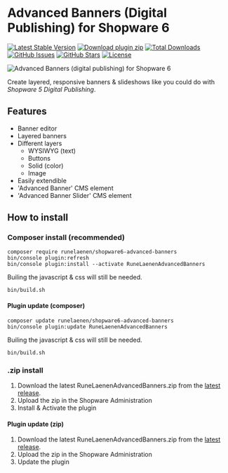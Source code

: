 # Advanced Banners (Digital Publishing) for Shopware 6

[![Latest Stable Version](https://img.shields.io/github/v/release/runelaenen/shopware6-advanced-banners?color=lightblue&label=stable&logo=github)](//packagist.org/packages/runelaenen/shopware6-advanced-banners)
[![Download plugin zip](https://img.shields.io/github/v/release/runelaenen/shopware6-advanced-banners.svg?label=.zip%20download&logo=github)](https://github.com/runelaenen/shopware6-advanced-banners/releases/latest)
[![Total Downloads](https://img.shields.io/packagist/dt/runelaenen/shopware6-advanced-banners?label=packagist%20downloads&logo=composer)](//packagist.org/packages/runelaenen/shopware6-advanced-banners)
[![GitHub Issues](https://img.shields.io/github/issues/runelaenen/shopware6-advanced-banners?logo=github)](https://github.com/runelaenen/shopware6-advanced-banners/issues)
[![GitHub Stars](https://img.shields.io/github/stars/runelaenen/shopware6-advanced-banners?logo=github)](https://github.com/runelaenen/shopware6-advanced-banners/stargazers)
[![License](https://poser.pugx.org/runelaenen/shopware6-advanced-banners/license)](//packagist.org/packages/runelaenen/shopware6-advanced-banners)

![Advanced Banners (digital publishing) for Shopware 6](https://user-images.githubusercontent.com/3930922/93712896-ea9be300-fb58-11ea-94a5-e14f64b15448.png)

Create layered, responsive banners & slideshows like you could do with _Shopware 5 Digital Publishing_.

## Features
 - Banner editor
 - Layered banners
 - Different layers
   - WYSIWYG (text)
   - Buttons
   - Solid (color)
   - Image
 - Easily extendible
 - 'Advanced Banner' CMS element
 - 'Advanced Banner Slider' CMS element

## How to install
### Composer install (recommended)
```
composer require runelaenen/shopware6-advanced-banners
bin/console plugin:refresh
bin/console plugin:install --activate RuneLaenenAdvancedBanners
```
Builing the javascript & css will still be needed.
```
bin/build.sh
```
#### Plugin update (composer)
```
composer update runelaenen/shopware6-advanced-banners
bin/console plugin:update RuneLaenenAdvancedBanners
```
Builing the javascript & css will still be needed.
```
bin/build.sh
```

### .zip install
1. Download the latest RuneLaenenAdvancedBanners.zip from the [latest release](https://github.com/runelaenen/shopware6-advanced-banners/releases/latest).
2. Upload the zip in the Shopware Administration
3. Install & Activate the plugin

#### Plugin update (zip)
1. Download the latest RuneLaenenAdvancedBanners.zip from the [latest release](https://github.com/runelaenen/shopware6-advanced-banners/releases/latest).
2. Upload the zip in the Shopware Administration
3. Update the plugin
